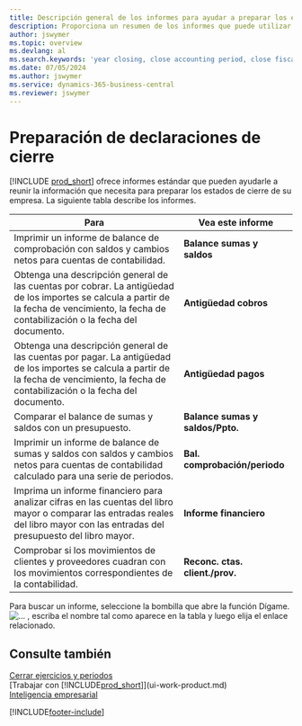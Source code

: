 ```yaml
---
title: Descripción general de los informes para ayudar a preparar los estados de cierre
description: Proporciona un resumen de los informes que puede utilizar para recopilar la información necesaria para preparar los extractos de cierre de su empresa cuando cierre el ejercicio.
author: jswymer
ms.topic: overview
ms.devlang: al
ms.search.keywords: 'year closing, close accounting period, close fiscal year, aging, creditor payments, vendor payments, assets, liabilities, equity, analysis, reporting, financial report, business intelligence, BI, Power Bi, KPI'
ms.date: 07/05/2024
ms.author: jswymer
ms.service: dynamics-365-business-central
ms.reviewer: jswymer
---
```

# <a name="preparing-closing-statements"></a>Preparación de declaraciones de cierre

[!INCLUDE [prod_short](includes/prod_short.md)] ofrece informes estándar que pueden ayudarle a reunir la información que necesita para preparar los estados de cierre de su empresa. La siguiente tabla describe los informes.  

| Para | Vea este informe |
| --- | --- |
| Imprimir un informe de balance de comprobación con saldos y cambios netos para cuentas de contabilidad. |**Balance sumas y saldos** |
| Obtenga una descripción general de las cuentas por cobrar. La antigüedad de los importes se calcula a partir de la fecha de vencimiento, la fecha de contabilización o la fecha del documento. |**Antigüedad cobros** |
| Obtenga una descripción general de las cuentas por pagar. La antigüedad de los importes se calcula a partir de la fecha de vencimiento, la fecha de contabilización o la fecha del documento. |**Antigüedad pagos** |
| Comparar el balance de sumas y saldos con un presupuesto. |**Balance sumas y saldos/Ppto.** |
| Imprimir un informe de balance de sumas y saldos con saldos y cambios netos para cuentas de contabilidad calculado para una serie de periodos. |**Bal. comprobación/periodo** |
| Imprima un informe financiero para analizar cifras en las cuentas del libro mayor o comparar las entradas reales del libro mayor con las entradas del presupuesto del libro mayor. |**Informe financiero** |
| Comprobar si los movimientos de clientes y proveedores cuadran con los movimientos correspondientes de la contabilidad. |**Reconc. ctas. client./prov.** |

Para buscar un informe, seleccione la bombilla que abre la función Dígame. ![...](media/ui-search/search_small.png "Dígame qué desea hacer") , escriba el nombre tal como aparece en la tabla y luego elija el enlace relacionado.

## <a name="see-also"></a>Consulte también

[Cerrar ejercicios y periodos](year-close-years-periods.md)  
[Trabajar con [!INCLUDE[prod_short](includes/prod_short.md)]](ui-work-product.md)  
[Inteligencia empresarial](bi.md)


[!INCLUDE[footer-include](includes/footer-banner.md)]
